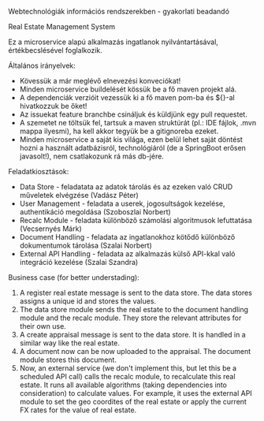 Webtechnológiák információs rendszerekben - gyakorlati beadandó

Real Estate Management System

Ez a microservice alapú alkalmazás ingatlanok nyilvántartásával, értékbecslésével foglalkozik.

Általános irányelvek:
- Kövessük a már meglévő elnevezési konveciókat!
- Minden microservice buildelését kössük be a fő maven projekt alá.
- A dependenciák verzióit vezessük ki a fő maven pom-ba és ${}-al hivatkozzuk be őket!
- Az issuekat feature branchbe csináljuk és küldjünk egy pull requestet.
- A szemetet ne töltsük fel, tartsuk a maven struktúrát (pl.: IDE fájlok, .mvn mappa ilyesmi), ha kell akkor tegyük be a gitignoreba ezeket.
- Minden microservice a saját kis világa, ezen belül lehet saját döntést hozni a használt adatbázisról, technológiáról (de a SpringBoot erősen javasolt!), nem csatlakozunk rá más db-jére.

Feladatkiosztások:
- Data Store - feladatata az adatok tárolás és az ezeken való CRUD műveletek elvégzése (Vadász Péter)
- User Management - feladata a userek, jogosultságok kezelése, authentikáció megoldása (Szoboszlai Norbert)
- Recalc Module - feladata különböző számolási algoritmusok lefuttatása (Vecsernyés Márk)
- Document Handling - feladata az ingatlanokhoz kötődő különböző dokumentumok tárolása (Szalai Norbert)
- External API Handling - feladata az alkalmazás külső API-kkal való integráció kezelése (Szalai Szandra)

Business case (for better understading):

1. A register real estate message is sent to the data store. The data stores assigns a unique id and stores the values. 
2. The data store module sends the real estate to the document handling module and the recalc module. They store the relevant attributes for their own use.
3. A create appraisal message is sent to the data store. It is handled in a similar way like the real estate.
4. A document now can be now uploaded to the appraisal. The document module stores this document.
5. Now, an external service (we don't implement this, but let this be a scheduled API call) calls the recalc module, to recalculate this real estate. It runs all available algorithms (taking dependencies into consideration) to calculate values. For example, it uses the external API module to set the geo coordites of the real estate or apply the current FX rates for the value of real estate.











